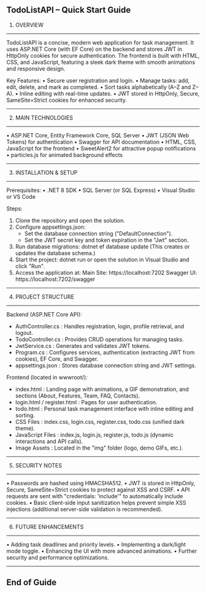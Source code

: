 TodoListAPI – Quick Start Guide
----------------------------------------------------------------

1. OVERVIEW
------------
TodoListAPI is a concise, modern web application for task management.
It uses ASP.NET Core (with EF Core) on the backend and stores JWT in HttpOnly cookies
for secure authentication. The frontend is built with HTML, CSS, and JavaScript,
featuring a sleek dark theme with smooth animations and responsive design.

Key Features:
  • Secure user registration and login.
  • Manage tasks: add, edit, delete, and mark as completed.
  • Sort tasks alphabetically (A–Z and Z–A).
  • Inline editing with real-time updates.
  • JWT stored in HttpOnly, Secure, SameSite=Strict cookies for enhanced security.

----------------------------------------------------------------

2. MAIN TECHNOLOGIES
---------------------
• ASP.NET Core, Entity Framework Core, SQL Server
• JWT (JSON Web Tokens) for authentication
• Swagger for API documentation
• HTML, CSS, JavaScript for the frontend
• SweetAlert2 for attractive popup notifications
• particles.js for animated background effects

----------------------------------------------------------------

3. INSTALLATION & SETUP
------------------------
Prerequisites:
  • .NET 8 SDK
  • SQL Server (or SQL Express)
  • Visual Studio or VS Code

Steps:
  1. Clone the repository and open the solution.
  2. Configure appsettings.json:
       - Set the database connection string ("DefaultConnection").
       - Set the JWT secret key and token expiration in the "Jwt" section.
  3. Run database migrations:
       dotnet ef database update
     (This creates or updates the database schema.)
  4. Start the project:
       dotnet run
     or open the solution in Visual Studio and click "Run".
  5. Access the application at:
       Main Site: https://localhost:7202
       Swagger UI: https://localhost:7202/swagger

----------------------------------------------------------------

4. PROJECT STRUCTURE
---------------------
Backend (ASP.NET Core API):
  - AuthController.cs      : Handles registration, login, profile retrieval, and logout.
  - TodoController.cs      : Provides CRUD operations for managing tasks.
  - JwtService.cs          : Generates and validates JWT tokens.
  - Program.cs             : Configures services, authentication (extracting JWT from cookies),
                             EF Core, and Swagger.
  - appsettings.json       : Stores database connection string and JWT settings.

Frontend (located in wwwroot/):
  - index.html             : Landing page with animations, a GIF demonstration, and sections (About, Features, Team, FAQ, Contacts).
  - login.html / register.html
                           : Pages for user authentication.
  - todo.html              : Personal task management interface with inline editing and sorting.
  - CSS Files              : index.css, login.css, register.css, todo.css (unified dark theme).
  - JavaScript Files       : index.js, login.js, register.js, todo.js (dynamic interactions and API calls).
  - Image Assets           : Located in the "img" folder (logo, demo GIFs, etc.).

----------------------------------------------------------------

5. SECURITY NOTES
------------------
• Passwords are hashed using HMACSHA512.
• JWT is stored in HttpOnly, Secure, SameSite=Strict cookies to protect against XSS and CSRF.
• API requests are sent with "credentials: 'include'" to automatically include cookies.
• Basic client-side input sanitization helps prevent simple XSS injections (additional server-side validation is recommended).

----------------------------------------------------------------

6. FUTURE ENHANCEMENTS
-----------------------
• Adding task deadlines and priority levels.
• Implementing a dark/light mode toggle.
• Enhancing the UI with more advanced animations.
• Further security and performance optimizations.

----------------------------------------------------------------
End of Guide
----------------------------------------------------------------
